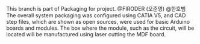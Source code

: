 This branch is part of Packaging for project.
@FIRODER (오준영) @한호범
The overall system packaging was configured using CATIA V5, and CAD step files, which are shown as open sources, were used for basic Arduino boards and modules.
The box where the module, such as the circuit, will be located will be manufactured using laser cutting the MDF board.
